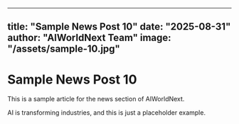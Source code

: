 
---
title: "Sample News Post 10"
date: "2025-08-31"
author: "AIWorldNext Team"
image: "/assets/sample-10.jpg"
---

# Sample News Post 10

This is a sample article for the news section of AIWorldNext.

AI is transforming industries, and this is just a placeholder example.
